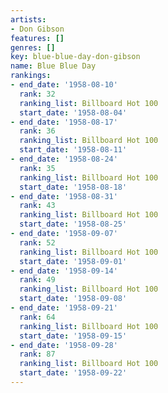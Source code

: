 ```yaml
---
artists:
- Don Gibson
features: []
genres: []
key: blue-blue-day-don-gibson
name: Blue Blue Day
rankings:
- end_date: '1958-08-10'
  rank: 32
  ranking_list: Billboard Hot 100
  start_date: '1958-08-04'
- end_date: '1958-08-17'
  rank: 36
  ranking_list: Billboard Hot 100
  start_date: '1958-08-11'
- end_date: '1958-08-24'
  rank: 35
  ranking_list: Billboard Hot 100
  start_date: '1958-08-18'
- end_date: '1958-08-31'
  rank: 43
  ranking_list: Billboard Hot 100
  start_date: '1958-08-25'
- end_date: '1958-09-07'
  rank: 52
  ranking_list: Billboard Hot 100
  start_date: '1958-09-01'
- end_date: '1958-09-14'
  rank: 49
  ranking_list: Billboard Hot 100
  start_date: '1958-09-08'
- end_date: '1958-09-21'
  rank: 64
  ranking_list: Billboard Hot 100
  start_date: '1958-09-15'
- end_date: '1958-09-28'
  rank: 87
  ranking_list: Billboard Hot 100
  start_date: '1958-09-22'
---
```


